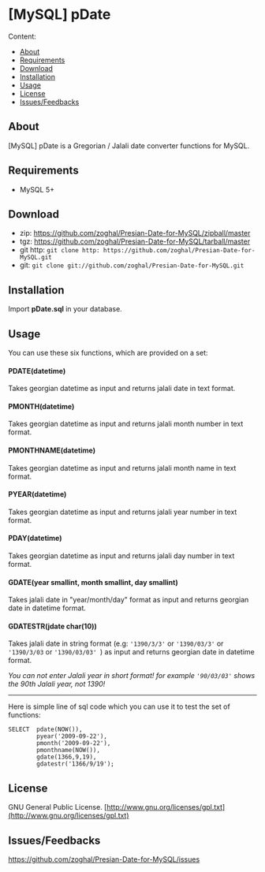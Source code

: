 # [MySQL] pDate
  

Content:
* [About](https://github.com/Mehdi-Hp/Presian-Date-for-MySQL#about)
* [Requirements](https://github.com/Mehdi-Hp/Presian-Date-for-MySQL#requirements)
* [Download](https://github.com/Mehdi-Hp/Presian-Date-for-MySQL#download)
* [Installation](https://github.com/Mehdi-Hp/Presian-Date-for-MySQL#installation)
* [Usage](https://github.com/Mehdi-Hp/Presian-Date-for-MySQL#https://github.com/Mehdi-Hp/Presian-Date-for-MySQL#usage)
* [License](https://github.com/Mehdi-Hp/Presian-Date-for-MySQL#license)
* [Issues/Feedbacks](https://github.com/Mehdi-Hp/Presian-Date-for-MySQL#https://github.com/Mehdi-Hp/Presian-Date-for-MySQL#issuesfeedbacks)


## About

[MySQL] pDate is a Gregorian / Jalali date converter functions for MySQL.

## Requirements

* MySQL 5+

## Download

* zip: https://github.com/zoghal/Presian-Date-for-MySQL/zipball/master
* tgz: https://github.com/zoghal/Presian-Date-for-MySQL/tarball/master
* git http: `git clone http: https://github.com/zoghal/Presian-Date-for-MySQL.git`
* git: `git clone git://github.com/zoghal/Presian-Date-for-MySQL.git`

## Installation

Import __pDate.sql__ in your database.

## Usage

You can use these six functions, which are provided on a set:

#### PDATE(datetime)
Takes georgian datetime as input and returns jalali date in text format.

#### PMONTH(datetime)
Takes georgian datetime as input and returns jalali month number in text format.

#### PMONTHNAME(datetime)
Takes georgian datetime as input and returns jalali month name in text format.

#### PYEAR(datetime)
Takes georgian datetime as input and returns jalali year number in text format.

#### PDAY(datetime)
Takes georgian datetime as input and returns jalali day number in text format.

#### GDATE(year smallint, month smallint, day smallint)
Takes jalali date in "year/month/day" format as input and returns georgian date in datetime format.

#### GDATESTR(jdate char(10))
Takes jalali date in string format (e.g: `'1390/3/3'` or `'1390/03/3'` or `'1390/3/03` or `'1390/03/03' `) as input and returns georgian date in datetime format.

_You can not enter Jalali year in short format! for example `'90/03/03'` shows the 90th Jalali year, not 1390!_

---

Here is simple line of sql code which you can use it to test the set of functions:

```
SELECT	pdate(NOW()),
		pyear('2009-09-22'),
        pmonth('2009-09-22'),
        pmonthname(NOW()),
        gdate(1366,9,19),
        gdatestr('1366/9/19');
```
 
  
## License

GNU General Public License. [http://www.gnu.org/licenses/gpl.txt](http://www.gnu.org/licenses/gpl.txt)

## Issues/Feedbacks

https://github.com/zoghal/Presian-Date-for-MySQL/issues